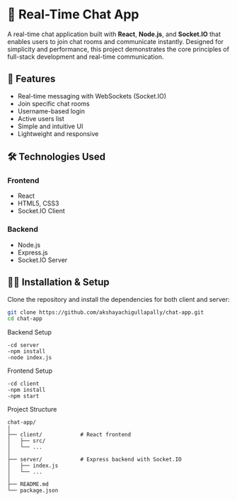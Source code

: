 # 💬 Real-Time Chat App

A real-time chat application built with **React**, **Node.js**, and **Socket.IO** that enables users to join chat rooms and communicate instantly. Designed for simplicity and performance, this project demonstrates the core principles of full-stack development and real-time communication.

## 🚀 Features

- Real-time messaging with WebSockets (Socket.IO)
- Join specific chat rooms
- Username-based login
- Active users list
- Simple and intuitive UI
- Lightweight and responsive

## 🛠️ Technologies Used

### Frontend
- React
- HTML5, CSS3
- Socket.IO Client

### Backend
- Node.js
- Express.js
- Socket.IO Server

## 🧑‍💻 Installation & Setup

Clone the repository and install the dependencies for both client and server:

```bash
git clone https://github.com/akshayachigullapally/chat-app.git
cd chat-app

```
Backend Setup
```
-cd server
-npm install
-node index.js

```
Frontend Setup
```
-cd client
-npm install
-npm start

```
Project Structure
```
chat-app/
│
├── client/            # React frontend
│   ├── src/
│   └── ...
│
├── server/            # Express backend with Socket.IO
│   ├── index.js
│   └── ...
│
├── README.md
└── package.json
